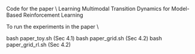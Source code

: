 Code for the paper \\
Learning Multimodal Transition Dynamics for Model-Based Reinforcement Learning

To run the experiments in the paper \\

bash paper_toy.sh (Sec 4.1)
bash paper_grid.sh (Sec 4.2)
bash paper_grid_rl.sh (Sec 4.2)
